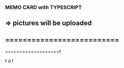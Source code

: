 ### MEMO CARD with TYPESCRIPT
=> pictures will be uploaded
--------------------------
==========================
--
===================f


f
d
f
